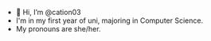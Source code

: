 - 👋 Hi, I’m @cation03
- I'm in my first year of uni, majoring in Computer Science.
- My pronouns are she/her.

<!---
cation03/cation03 is a ✨ special ✨ repository because its `README.md` (this file) appears on your GitHub profile.
You can click the Preview link to take a look at your changes.
--->
